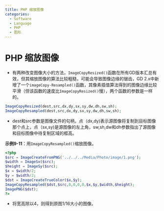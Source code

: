 ```yaml
---
title: PHP 缩放图像
categories:
  - Software
  - Language
  - PHP
  - 图形
---
```

# PHP 缩放图像

- 有两种改变图像大小的方法，`ImageCopyResized()`函数在所有GD版本汇总有效，但其缩放图像的算法比较粗糙，可能会导致图像边缘的锯齿，GD 2.x中新增了一个`imageCopy-Resampled()`函数，其像素插值算法得到的图像边缘比较平滑（但该函数的速度比`ImageCopyResized()`慢），两个函数的参数是一样的。

```php
ImageCopyResized(dest,src,dx,dy,sx,sy,dw,dh,sw,sh);
ImageCopyResampled(dest,src,dx,dy,sx,sy,dw,dh,sw,sh);
```

- dest和src参数是图像文件的句柄，点（dx,dy)表示源图像将复制到目标图像那个点上，点（sx,sy)是源图像的左上角，sw,sh,dw和dh参数指出了源图像和目标图像中待复制区域的框高。

**示例9-11**：用`ImageCopyResampled()`缩放图像。

```php
<?php
$src = ImageCreateFromPNG('../../../Media/Photo/image/1.png');
$width = ImageSx($src);
$height = ImageSy($src);
$x = $width/2;
$y = $width/2;
$dst = ImageCreateTrueColor($x,$y);
ImageCopyResampled($dst,$src,0,0,0,0,$x,$y,$width,$height);
ImagePNG($dst);
?>
```

- 将宽高除以4，则得到原图1/16大小的图像。

